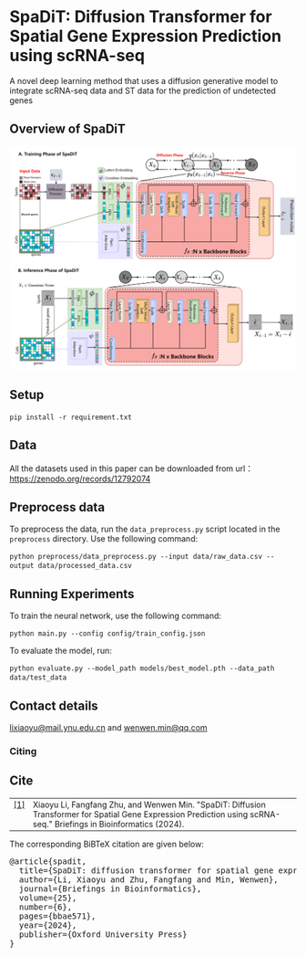 # SpaDiT: Diffusion Transformer for Spatial Gene Expression Prediction using scRNA-seq

A novel deep learning method that uses a diffusion generative model to integrate scRNA-seq data and
ST data for the prediction of undetected genes

## Overview of SpaDiT

![](model/model.png)

## Setup

```
pip install -r requirement.txt
```
## Data
All the datasets used in this paper can be downloaded from url：https://zenodo.org/records/12792074

## Preprocess data

To preprocess the data, run the `data_preprocess.py` script located in the `preprocess` directory. Use the following command:

```
python preprocess/data_preprocess.py --input data/raw_data.csv --output data/processed_data.csv
```

## Running Experiments

To train the neural network, use the following command:

```
python main.py --config config/train_config.json
```

To evaluate the model, run:

```
python evaluate.py --model_path models/best_model.pth --data_path data/test_data

```



## Contact details

lixiaoyu@mail.ynu.edu.cn and wenwen.min@qq.com



### Citing

## Cite
<table class="docutils footnote" frame="void" id="id2" rules="none">
<colgroup><col class="label" /><col /></colgroup>
<tbody valign="top">
<tr><td class="label"><a class="fn-backref" href="#id2">[1]</a></td><td> 
Xiaoyu Li, Fangfang Zhu, and Wenwen Min. "SpaDiT: Diffusion Transformer for Spatial Gene Expression Prediction using scRNA-seq." Briefings in Bioinformatics (2024).
</td></tr>
</tbody>
</table>

<p>The corresponding BiBTeX citation are given below:</p>
<div class="highlight-none"><div class="highlight"><pre>
@article{spadit,
  title={SpaDiT: diffusion transformer for spatial gene expression prediction using scRNA-seq},
  author={Li, Xiaoyu and Zhu, Fangfang and Min, Wenwen},
  journal={Briefings in Bioinformatics},
  volume={25},
  number={6},
  pages={bbae571},
  year={2024},
  publisher={Oxford University Press}
}
</pre></div>
